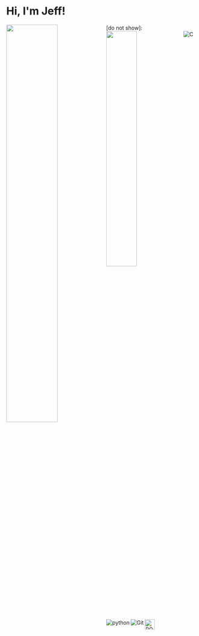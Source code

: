 # Hi, I'm Jeff!

<img align="left" width="52%" src="https://github-readme-stats.vercel.app/api?username=jefflai0412&show_icons=true&theme=dark" />
[do not show]: <img align="left" width="40%" src="https://github-readme-stats.vercel.app/api/top-langs/?username=jefflai0412&layout=compact" />


<img alt="C" align="left" src="https://img.shields.io/badge/c-%2300599C.svg?style=for-the-badge&logo=c&logoColor=white"/>
<img alt="python" align="left" src="https://img.shields.io/badge/python-3670A0?style=for-the-badge&logo=python&logoColor=ffdd54"/>
<img alt="Git" align="left" src="https://img.shields.io/badge/git-%23F05033.svg?style=for-the-badge&logo=git&logoColor=white"/>
<img alt="ROS2" align="left" height="27px" src="https://www.freshconsulting.com/wp-content/uploads/fly-images/33744/ROS-2_logo-2392x9999.png"/>

